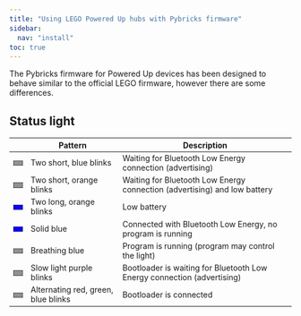 ```yaml
---
title: "Using LEGO Powered Up hubs with Pybricks firmware"
sidebar:
  nav: "install"
toc: true
---
```


The Pybricks firmware for Powered Up devices has been designed to behave similar
to the official LEGO firmware, however there are some differences.

## Status light

| | Pattern | Description |
|-|---------|-------------|
| ![blue 100ms, off 200ms, blue 100ms, off 2200ms](/assets/images/powered-up/status-light/advertising.gif) | Two short, blue blinks | Waiting for Bluetooth Low Energy connection (advertising) |
| ![orange 100ms, off 200ms, orange 100ms, off 2200ms](/assets/images/powered-up/status-light/advertising-low-battery.gif) | Two short, orange blinks | Waiting for Bluetooth Low Energy connection (advertising) and low battery |
| ![orange 300ms, off 400ms, orange 300ms, off 200ms, system 800ms, off 200ms](/assets/images/powered-up/status-light/low-battery.gif) | Two long, orange blinks | Low battery |
| ![solid blue](/assets/images/powered-up/status-light/connected.gif) | Solid blue | Connected with Bluetooth Low Energy, no program is running |
| ![breathing blue 2000ms cycle](/assets/images/powered-up/status-light/program-running.gif) | Breathing blue | Program is running (program may control the light) |
| ![light purple 500ms, off 100ms](/assets/images/powered-up/status-light/bootloader-advertising.gif) | Slow light purple blinks | Bootloader is waiting for Bluetooth Low Energy connection (advertising) |
| ![red 500ms, green 500ms, blue 500ms, off 100ms](/assets/images/powered-up/status-light/bootloader-connected.gif) | Alternating red, green, blue blinks | Bootloader is connected |
